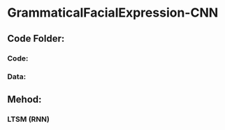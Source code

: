 # GrammaticalFacialExpression-CNN
## Code Folder:
### Code: 

### Data:



## Mehod:
### LTSM (RNN)

